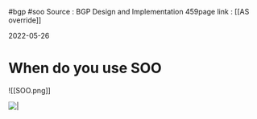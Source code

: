#bgp #soo 
Source : BGP Design and Implementation  459page
link :  [[AS override]]

2022-05-26
# When do you use SOO
![[SOO.png]]

![|](SOO_eveng.png)